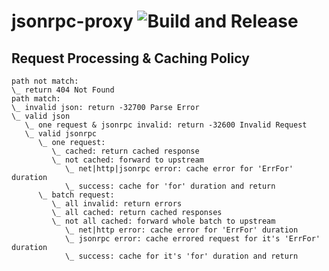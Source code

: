 # jsonrpc-proxy ![Build and Release](https://github.com/Revolution1/jsonrpc-proxy/workflows/Build%20and%20Release/badge.svg)

## Request Processing & Caching Policy

```text
path not match:
\_ return 404 Not Found
path match:
\_ invalid json: return -32700 Parse Error
\_ valid json
   \_ one request & jsonrpc invalid: return -32600 Invalid Request
   \_ valid jsonrpc
      \_ one request:
         \_ cached: return cached response
         \_ not cached: forward to upstream
            \_ net|http|jsonrpc error: cache error for 'ErrFor' duration
            \_ success: cache for 'for' duration and return
      \_ batch request:
         \_ all invalid: return errors
         \_ all cached: return cached responses
         \_ not all cached: forward whole batch to upstream
            \_ net|http error: cache error for 'ErrFor' duration
            \_ jsonrpc error: cache errored request for it's 'ErrFor' duration
            \_ success: cache for it's 'for' duration and return
```